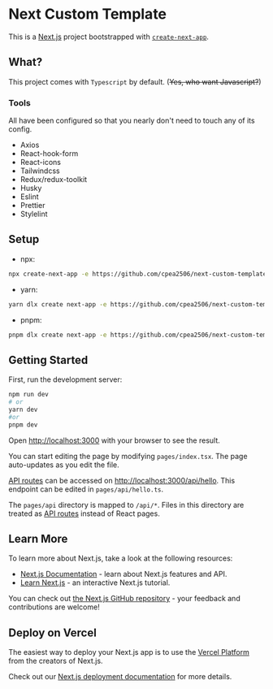 # Next Custom Template

This is a [Next.js](https://nextjs.org/) project bootstrapped with [`create-next-app`](https://github.com/vercel/next.js/tree/canary/packages/create-next-app).

## What?

This project comes with `Typescript` by default. (~~Yes, who want Javascript?~~)

### Tools

All have been configured so that you nearly don't need to touch any of its config.

-   Axios
-   React-hook-form
-   React-icons
-   Tailwindcss
-   Redux/redux-toolkit
-   Husky
-   Eslint
-   Prettier
-   Stylelint

## Setup

-   npx:

```bash
npx create-next-app -e https://github.com/cpea2506/next-custom-template
```

-   yarn:

```bash
yarn dlx create next-app -e https://github.com/cpea2506/next-custom-template
```

-   pnpm:

```bash
pnpm dlx create next-app -e https://github.com/cpea2506/next-custom-template
```

## Getting Started

First, run the development server:

```bash
npm run dev
# or
yarn dev
#or
pnpm dev
```

Open [http://localhost:3000](http://localhost:3000) with your browser to see the result.

You can start editing the page by modifying `pages/index.tsx`. The page auto-updates as you edit the file.

[API routes](https://nextjs.org/docs/api-routes/introduction) can be accessed on [http://localhost:3000/api/hello](http://localhost:3000/api/hello). This endpoint can be edited in `pages/api/hello.ts`.

The `pages/api` directory is mapped to `/api/*`. Files in this directory are treated as [API routes](https://nextjs.org/docs/api-routes/introduction) instead of React pages.

## Learn More

To learn more about Next.js, take a look at the following resources:

-   [Next.js Documentation](https://nextjs.org/docs) - learn about Next.js features and API.
-   [Learn Next.js](https://nextjs.org/learn) - an interactive Next.js tutorial.

You can check out [the Next.js GitHub repository](https://github.com/vercel/next.js/) - your feedback and contributions are welcome!

## Deploy on Vercel

The easiest way to deploy your Next.js app is to use the [Vercel Platform](https://vercel.com/new?utm_medium=default-template&filter=next.js&utm_source=create-next-app&utm_campaign=create-next-app-readme) from the creators of Next.js.

Check out our [Next.js deployment documentation](https://nextjs.org/docs/deployment) for more details.
